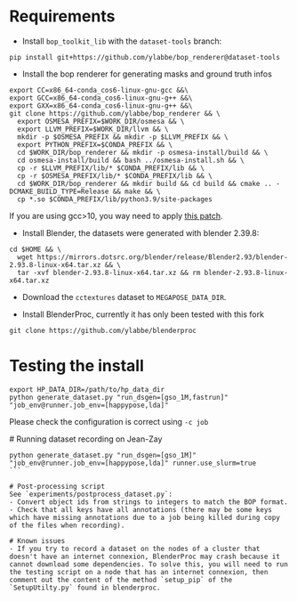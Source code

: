 # Requirements

- Install `bop_toolkit_lib` with the `dataset-tools` branch:
```
pip install git+https://github.com/ylabbe/bop_renderer@dataset-tools
```

- Install the bop renderer for generating masks and ground truth infos

```
export CC=x86_64-conda_cos6-linux-gnu-gcc &&\
export GCC=x86_64-conda_cos6-linux-gnu-g++ &&\
export GXX=x86_64-conda_cos6-linux-gnu-g++ &&\
git clone https://github.com/ylabbe/bop_renderer && \
  export OSMESA_PREFIX=$WORK_DIR/osmesa && \
  export LLVM_PREFIX=$WORK_DIR/llvm && \
  mkdir -p $OSMESA_PREFIX && mkdir -p $LLVM_PREFIX && \
  export PYTHON_PREFIX=$CONDA_PREFIX && \
  cd $WORK_DIR/bop_renderer && mkdir -p osmesa-install/build && \
  cd osmesa-install/build && bash ../osmesa-install.sh && \
  cp -r $LLVM_PREFIX/lib/* $CONDA_PREFIX/lib && \
  cp -r $OSMESA_PREFIX/lib/* $CONDA_PREFIX/lib && \
  cd $WORK_DIR/bop_renderer && mkdir build && cd build && cmake .. -DCMAKE_BUILD_TYPE=Release && make && \
  cp *.so $CONDA_PREFIX/lib/python3.9/site-packages
```
If you are using gcc>10, you way need to apply [this patch](https://cgit.freedesktop.org/mesa/mesa/diff/?id=8dacf5f9d1df95c768016a1b92465bbabed37b54).

- Install Blender, the datasets were generated with blender 2.39.8:

```
cd $HOME && \
  wget https://mirrors.dotsrc.org/blender/release/Blender2.93/blender-2.93.8-linux-x64.tar.xz && \
  tar -xvf blender-2.93.8-linux-x64.tar.xz && rm blender-2.93.8-linux-x64.tar.xz
```

- Download the `cctextures` dataset to `MEGAPOSE_DATA_DIR`.

- Install BlenderProc, currently it has only been tested with this fork

```
git clone https://github.com/ylabbe/blenderproc
```

# Testing the install
```
export HP_DATA_DIR=/path/to/hp_data_dir
python generate_dataset.py "run_dsgen=[gso_1M,fastrun]" "job_env@runner.job_env=[happypose,lda]"
```
Please check the configuration is correct using `-c job`


# Running dataset recording on Jean-Zay
````
python generate_dataset.py "run_dsgen=[gso_1M]" "job_env@runner.job_env=[happypose,lda]" runner.use_slurm=true
```

# Post-processing script
See `experiments/postprocess_dataset.py`:
- Convert object ids from strings to integers to match the BOP format.
- Check that all keys have all annotations (there may be some keys which have missing annotations due to a job being killed during copy of the files when recording).

# Known issues
- If you try to record a dataset on the nodes of a cluster that doesn't have an internet connexion, BlenderProc may crash because it cannot download some dependencies. To solve this, you will need to run the testing script on a node that has an internet connexion, then comment out the content of the method `setup_pip` of the `SetupUtilty.py` found in blenderproc.
